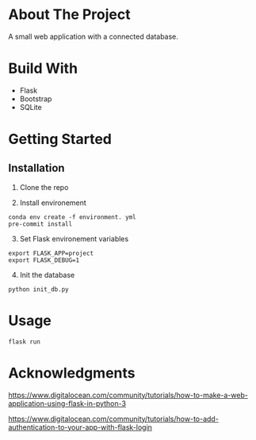 
# About The Project
A small web application with a connected database.

# Build With
* Flask
* Bootstrap
* SQLite


# Getting Started

## Installation
1. Clone the repo

2. Install environement
```
conda env create -f environment. yml
pre-commit install
```
3. Set Flask environement variables
```
export FLASK_APP=project
export FLASK_DEBUG=1
```
4. Init the database
```
python init_db.py
```

# Usage
```
flask run
```

# Acknowledgments
https://www.digitalocean.com/community/tutorials/how-to-make-a-web-application-using-flask-in-python-3

https://www.digitalocean.com/community/tutorials/how-to-add-authentication-to-your-app-with-flask-login
